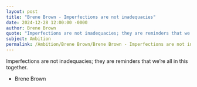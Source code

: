 ```yaml
---
layout: post
title: "Brene Brown - Imperfections are not inadequacies"
date: 2024-12-28 12:00:00 -0000
author: Brene Brown
quote: "Imperfections are not inadequacies; they are reminders that we’re all in this together."
subject: Ambition
permalink: /Ambition/Brene Brown/Brene Brown - Imperfections are not inadequacies
---
```


Imperfections are not inadequacies; they are reminders that we’re all in this together.

- Brene Brown
